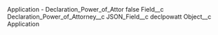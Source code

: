 <?xml version="1.0" encoding="UTF-8"?>
<CustomMetadata xmlns="http://soap.sforce.com/2006/04/metadata" xmlns:xsi="http://www.w3.org/2001/XMLSchema-instance" xmlns:xsd="http://www.w3.org/2001/XMLSchema">
    <label>Application - Declaration_Power_of_Attor</label>
    <protected>false</protected>
    <values>
        <field>Field__c</field>
        <value xsi:type="xsd:string">Declaration_Power_of_Attorney__c</value>
    </values>
    <values>
        <field>JSON_Field__c</field>
        <value xsi:type="xsd:string">declpowatt</value>
    </values>
    <values>
        <field>Object__c</field>
        <value xsi:type="xsd:string">Application</value>
    </values>
</CustomMetadata>
